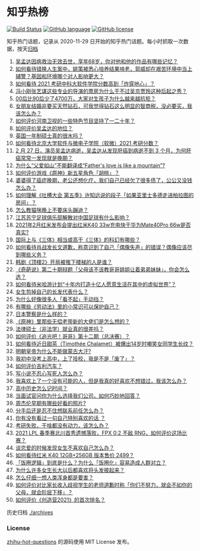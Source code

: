 # 知乎热榜
[![Build Status](https://github.com/ToWeLong/zhihu-hot-questions/workflows/CI/badge.svg)](https://github.com/ToWeLong/zhihu-hot-questions/actions)
[![GitHub language](https://img.shields.io/badge/language-golang-orange.svg)](https://golang.org/)
[![GitHub license](https://img.shields.io/github/license/ToWeLong/zhihu-hot-questions)](https://github.com/ToWeLong/zhihu-hot-questions/blob/main/LICENSE)

知乎热门话题，记录从 2020-11-29 日开始的知乎热门话题。每小时抓取一次数据，按天[归档](./archives)

<!-- BEGIN -->

1. [吴孟达因病救治无效去世，享年68岁，你对他和他的作品有哪些记忆？](https://www.zhihu.com/question/446672229)
1. [如何看待错换人生案中，姚策被悉心培养结果啃老，郭威却在艰苦环境中当上辅警？基因和环境哪个对人影响更大？](https://www.zhihu.com/question/446335298)
1. [如何看待 2021 考研中科大软件学院分数高到「炸穿地心」？](https://www.zhihu.com/question/446595679)
1. [冯小刚张艺谋这些专业的导演的票房为什么干不过吴京贾玲这种后起之秀？](https://www.zhihu.com/question/446031220)
1. [00后比90后少了4700万，大家对生孩子为什么越来越抗拒？](https://www.zhihu.com/question/405043851)
1. [女朋友结婚非要买天然钻石，可我觉得钻石这么明显的智商税，没必要买，我该怎么办？](https://www.zhihu.com/question/422969084)
1. [如何评价河南卫视的一些特色节目坚持了一二十年？](https://www.zhihu.com/question/38370828)
1. [如何评价吴孟达的地位？](https://www.zhihu.com/question/446726248)
1. [英国一年制硕士真的很水吗？](https://www.zhihu.com/question/438526939)
1. [如何看待北京大学软件与微电子学院（软微）2021 考研分数？](https://www.zhihu.com/question/446504795)
1. [2 月 27 日，演员吴孟达病逝，吴孟达从发现肝癌到病逝不到 3 个月，为何肝癌常常一发现就是晚期？](https://www.zhihu.com/question/446702124)
1. [为什么“父爱如山”不能翻译成“Father's love is like a mountain”?](https://www.zhihu.com/question/434854946)
1. [如何评价游戏《原神》新五星角色「胡桃」？](https://www.zhihu.com/question/446648806)
1. [婆婆得了癌症晚期，老公还想化疗，我们自己已经欠了很多债了，公公又没钱怎么办？](https://www.zhihu.com/question/378674242)
1. [如何理解《吐槽大会 第五季》许知远说的段子「如果亚里士多德走进柏拉图的房间」？](https://www.zhihu.com/question/445950167)
1. [怎么教猫咪晚上不要床头蹦迪？](https://www.zhihu.com/question/440770837)
1. [江苏苏宁足球俱乐部解散对中国足球有什么影响？](https://www.zhihu.com/question/446600400)
1. [2021年2月红米发布会提出红米K40 33w充电快于华为Mate40Pro 66w是否真实?](https://www.zhihu.com/question/446385763)
1. [国际上与《三体》相当或高于《三体》的科幻有哪些？](https://www.zhihu.com/question/441182628)
1. [如何看待肖战发长文道歉，称意识到了自己「偶像失声」的错误？偶像应该尽到哪些义务？](https://www.zhihu.com/question/446678380)
1. [韩剧《顶楼2》开局被推下楼梯的人是谁？](https://www.zhihu.com/question/445527720)
1. [《奇葩说》第二十期辩题「父母该不该教哥哥姐姐让着弟弟妹妹」，你会怎么选？](https://www.zhihu.com/question/446686665)
1. [如何看待米哈游计划“十年内打造十亿人愿意生活在其中的虚拟世界”？](https://www.zhihu.com/question/445879031)
1. [女生剪掉自己的长发代表什么？](https://www.zhihu.com/question/442539461)
1. [为什么好像很多人「看不起」手动挡？](https://www.zhihu.com/question/399142356)
1. [有哪些《劳动法》里的小常识可以保护自己？](https://www.zhihu.com/question/322472303)
1. [日本警察是什么样的？](https://www.zhihu.com/question/274369075)
1. [《原神》里那些无偿老带新的大佬们是怎么想的？](https://www.zhihu.com/question/446532910)
1. [法律硕士（非法学）就业真的很差吗？](https://www.zhihu.com/question/40858091)
1. [如何评价《追光吧！哥哥》第十二期（总决赛）？](https://www.zhihu.com/question/446720937)
1. [如何看待近日甜茶（Timothée Chalamet）被爆出14岁时嘲笑女同学生长纹？](https://www.zhihu.com/question/446679304)
1. [明朝皇帝为什么不能做蒙古大汗?](https://www.zhihu.com/question/446407000)
1. [我初中没考上高中，上了技校，我是不是「废了」？](https://www.zhihu.com/question/444412734)
1. [如何评价吉利汽车？](https://www.zhihu.com/question/412123892)
1. [写小说不忍心写死人怎么办？](https://www.zhihu.com/question/446548627)
1. [我喜欢上了一个没有可能的人，但是我真的好喜欢不想错过，我该怎么办？](https://www.zhihu.com/question/445305621)
1. [高中历史怎么记时间？](https://www.zhihu.com/question/308484104)
1. [当面试官问你为什么选择我们公司，如何巧妙地回答？](https://www.zhihu.com/question/420179004)
1. [周杰伦早期有哪些好看的照片?](https://www.zhihu.com/question/349623824)
1. [分手后还是忍不住想联系前任怎么办？](https://www.zhihu.com/question/309185443)
1. [你有没有看过一句自己特别喜欢的话 ？](https://www.zhihu.com/question/442545264)
1. [考研失败，干啥都没有动力，该怎么办？](https://www.zhihu.com/question/372139126)
1. [2021 LPL 春季赛北川首秀遗憾落败，FPX 0:2 不敌 RNG，如何评价这场比赛？](https://www.zhihu.com/question/446719346)
1. [谈恋爱的时候发现女生不喜欢自己怎么办？](https://www.zhihu.com/question/446156175)
1. [如何看待红米 K40 12GB+256GB 版本售价 2499？](https://www.zhihu.com/question/446361890)
1. [「饭圈逻辑」到底是什么？为什么「饭圈化」容易造成人群对立？](https://www.zhihu.com/question/446290978)
1. [为什么许多女生长大以后都喜欢将头发披起来？](https://www.zhihu.com/question/408289066)
1. [怎么仔细一想人类浑身都是要害？](https://www.zhihu.com/question/446401337)
1. [如何评价对比家长收入歧视学生的老师道歉时称「你们不努力，就会不如你的父母，就会阶层下移」？](https://www.zhihu.com/question/446635730)
1. [如何评价《创造营2021》的首次排名？](https://www.zhihu.com/question/446724059)

<!-- END -->

历史归档 [./archives](./archives)


### License
[zhihu-hot-questions](https://github.com/towelong/zhihu-hot-questions) 的源码使用 MIT License 发布。